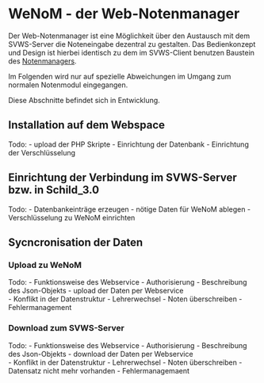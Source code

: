 # WeNoM - der Web-Notenmanager

Der Web-Notenmanager ist eine Möglichkeit über den Austausch mit dem SVWS-Server die Noteneingabe dezentral zu gestalten. 
Das Bedienkonzept und Design ist hierbei identisch zu dem im SVWS-Client benutzen Baustein des [Notenmanagers](Notenmanager.md).

Im Folgenden wird nur auf spezielle Abweichungen im Umgang zum normalen Notenmodul eingegangen.

Diese Abschnitte befindet sich in Entwicklung.

## Installation auf dem Webspace

Todo: 
	- upload der PHP Skripte
	- Einrichtung der Datenbank
	- Einrichtung der Verschlüsselung 

## Einrichtung der Verbindung im SVWS-Server bzw. in Schild_3.0

Todo: 
	- Datenbankeinträge erzeugen - nötige Daten für WeNoM ablegen 
	- Verschlüsselung zu WeNoM einrichten

## Sycncronisation der Daten

	
### Upload zu WeNoM

Todo: 
	- Funktionsweise des Webservice
		- Authorisierung
		- Beschreibung des Json-Objekts
	- upload der Daten per Webservice 	
	- Konflikt in der Datenstruktur 
		- Lehrerwechsel
		- Noten überschreiben
	- Fehlermanagement

### Download zum SVWS-Server
	
Todo: 
	- Funktionsweise des Webservice
		- Authorisierung
		- Beschreibung des Json-Objekts
	- download der Daten per Webservice 	
	- Konflikt in der Datenstruktur 
		- Lehrerwechsel
		- Noten überschreiben
		- Datensatz nicht mehr vorhanden
	- Fehlermanagemaent